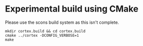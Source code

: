 # Experimental build using CMake

Please use the scons build system as this isn't complete.

```
mkdir cortex.build && cd cortex.build
cmake ../cortex -DCONFIG_VERBOSE=1
make
```
